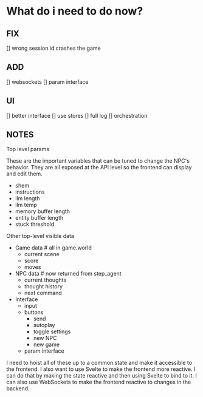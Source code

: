 # What do i need to do now?

## FIX
[] wrong session id crashes the game
## ADD
[] websockets
[] param interface
## UI
[] better interface
[] use stores
[] full log
[] orchestration


## NOTES
Top level params

These are the important variables that can be tuned to change the NPC's behavior. They are all exposed at the API level so the frontend can display and edit them.

- shem
- instructions
- llm length
- llm temp
- memory buffer length
- entity buffer length
- stuck threshold

Other top-level visible data

- Game data # all in game.world
    - current scene
    - score
    - moves
- NPC data # now returned from step_agent
    - current thoughts
    - thought history
    - next command
- Interface
    - input
    - buttons
        - send
        - autoplay
        - toggle settings
        - new NPC
        - new game
    - param interface

I need to hoist all of these up to a common state and make it accessible to the frontend. I also want to use Svelte to make the frontend more reactive. I can do that by making the state reactive and then using Svelte to bind to it. I can also use WebSockets to make the frontend reactive to changes in the backend.